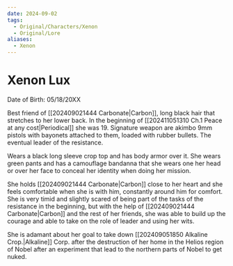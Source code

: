 ```yaml
---
date: 2024-09-02
tags:
  - Original/Characters/Xenon
  - Original/Lore
aliases:
  - Xenon
---
```

# Xenon Lux

Date of Birth: 05/18/20XX

Best friend of [[202409021444 Carbonate|Carbon]], long black hair that stretches to her lower back. In the beginning of [[202411051310 Ch.1 Peace at any cost|Periodical]] she was 19. Signature weapon are akimbo 9mm pistols with bayonets attached to them, loaded with rubber bullets. The eventual leader of the resistance.

Wears a black long sleeve crop top and has body armor over it. She wears green pants and has a camouflage bandanna that she wears one her head or over her face to conceal her identity when doing her mission.

She holds [[202409021444 Carbonate|Carbon]] close to her heart and she feels comfortable when she is with him, constantly around him for comfort. She is very timid and slightly scared of being part of the tasks of the resistance in the beginning, but with the help of [[202409021444 Carbonate|Carbon]] and the rest of her friends, she was able to build up the courage and able to take on the role of leader and using her wits.

She is adamant about her goal to take down [[202409051850 Alkaline Crop.|Alkaline]] Corp. after the destruction of her home in the Helios region of Nobel after an experiment that lead to the northern parts of Nobel to get nuked. 



